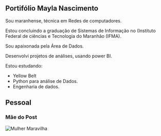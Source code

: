 ## Portifólio Mayla Nascimento

  Sou maranhense, técnica em Redes de computadores.
  
  Estou concluindo a graduação de Sistemas de Informação no (Instituto Federal de ciências e Tecnologia do Maranhão (IFMA).
  
  Sou apaixonada pela Área de Dados.
  
  Desenvolvi projetos de análises, usando power BI.

  Estou estudando:
   - Yellow Belt
   - Python para análise de Dados.
   - Engenharia de dados.
  
  
  ## Pessoal
  
  ### Mãe do Post
  
  ![Mulher Maravilha](https://media0.giphy.com/media/CWaNQJbsTyarK/giphy.gif?cid=ecf05e4780fmyek6lgbx73oc0n36zojm9vpjrd3eds4c44zu&rid=giphy.gif&ct=g)
